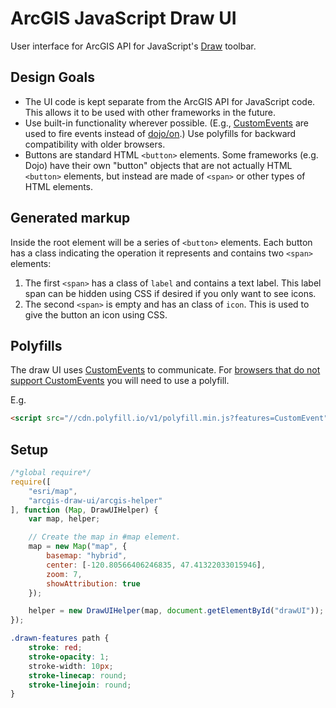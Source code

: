 ArcGIS JavaScript Draw UI
=========================

User interface for ArcGIS API for JavaScript's [Draw] toolbar.

## Design Goals ##

* The UI code is kept separate from the ArcGIS API for JavaScript code. This allows it to be used with other frameworks in the future.
* Use built-in functionality wherever possible. (E.g., [CustomEvents] are used to fire events instead of [dojo/on].) Use polyfills for backward compatibility with older browsers.
* Buttons are standard HTML `<button>` elements. Some frameworks (e.g. Dojo) have their own "button" objects that are not actually HTML `<button>` elements, but instead are made of `<span>` or other types of HTML elements.

## Generated markup ##

Inside the root element will be a series of `<button>` elements.  Each button has a class indicating the operation it represents and contains two `<span>` elements: 

1. The first `<span>` has a class of `label` and contains a text label. This label span can be hidden using CSS if desired if you only want to see icons.
2. The second `<span>` is empty and has an class of `icon`. This is used to give the button an icon using CSS.

## Polyfills ##

The draw UI uses [CustomEvents] to communicate. For [browsers that do not support CustomEvents] you will need to use a polyfill.

E.g. 

```html
<script src="//cdn.polyfill.io/v1/polyfill.min.js?features=CustomEvent"></script>
```

## Setup ##

```javascript
/*global require*/
require([
	"esri/map",
	"arcgis-draw-ui/arcgis-helper"
], function (Map, DrawUIHelper) {
	var map, helper;

	// Create the map in #map element.
	map = new Map("map", {
		basemap: "hybrid",
		center: [-120.80566406246835, 47.41322033015946],
		zoom: 7,
		showAttribution: true
	});

	helper = new DrawUIHelper(map, document.getElementById("drawUI"));
});
```

```css
.drawn-features path {
    stroke: red;
    stroke-opacity: 1;
    stroke-width: 10px;
    stroke-linecap: round;
    stroke-linejoin: round;
}
```

[CustomEvents]:https://developer.mozilla.org/en-US/docs/Web/API/CustomEvent
[browsers that do not support CustomEvents]:https://developer.mozilla.org/en-US/docs/Web/API/CustomEvent#Browser_compatibility
[dojo/on]:https://dojotoolkit.org/reference-guide/dojo/on.html
[Draw]:https://developers.arcgis.com/javascript/jsapi/draw-amd.html